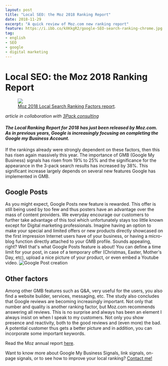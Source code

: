 ```yaml
---
layout: post
title: "Local SEO: the Moz 2018 Ranking Report"
date: 2018-11-29
excerpt: "A quick review of Moz.com new ranking report"
feature: https://i.ibb.co/kXKkgR2/google-SEO-search-ranking-chrome.jpg
tag:
- english 
- SEO
- google
- digital marketing
---
```


# **Local SEO: the Moz 2018 Ranking Report**

<figure>
	<a href="https://66.media.tumblr.com/78951c83c36d0ddf3d71a530e1be7a88/tumblr_piuee5iE9C1xr7v1no1_1280.jpg"><img src="https://66.media.tumblr.com/78951c83c36d0ddf3d71a530e1be7a88/tumblr_piuee5iE9C1xr7v1no1_1280.jpg"></a>
	<figcaption><a href="https://moz.com/local-search-ranking-factors"   
    title="Moz 2018 Local Search Ranking Factors report">Moz 2018 Local Search Ranking Factors report</a>.</figcaption>
</figure>  
  
  
  _article in collaboration with [3Pack consulting](https://3pack.ch)_  

#### *The Local Ranking Report for 2018 has just been released by Moz.com. As in previous years, Google is increasingly focusing on completing the Google my Business Account.*

If the rankings already were strongly dependent on these factors, then this has risen again massively this year. The importance of GMB (Google My Business) signals has risen from 19% to 25% and the significance for the appearance in the 3-pack search results has increased by 38%. This significant increase largely depends on several new features Google has implemented in GMB.

## Google Posts
As you might expect, Google Posts new feature is rewarded. This offer is still being used by too few and thus posters have an advantage over the mass of content providers. We everyday encourage our customers to further take advantage of this tool which unfortunately stays too little known except for Digital marketing professionals. Imagine having an option to make your special and limited offers or new products directly showcased on the first impression Internet users have of your business, or having a micro-blog function directly attached to your GMB profile. Sounds appealing, right? Well that's what Google Posts feature is about! You can define a time limit for your post, in case of a temporary offer (Christmas, Easter, Mother's Day, etc), upload a nice picture of your product, or even embed a Youtube video.
![Google Post creation](https://i.ibb.co/4KWvPxX/google-my-business-posts-feature-create-post.png)

## Other factors
Among other GMB features such as Q&A, very useful for the users, you also find a website builder, services, messaging, etc. 
The study also concludes that Google reviews are becoming increasingly important. Not only that number and quality is another ranking factor, but Moz.com recommends answering all reviews. This is no surprise and always has been an element I always insist on when I speak to my customers. Not only you show presence and reactivity, both to the good reviews and (even more) the bad. A potential customer thus gets a better picture and in addition, you can incorporate some important keywords.

Read the Moz annual report [here](https://moz.com/local-search-ranking-factors).

Want to know more about Google My Business Signals, link signals, on-page signals, or to see how to improve your local ranking? [Contact me!](https://goo.gl/maps/hBiNuEdTaDs)

